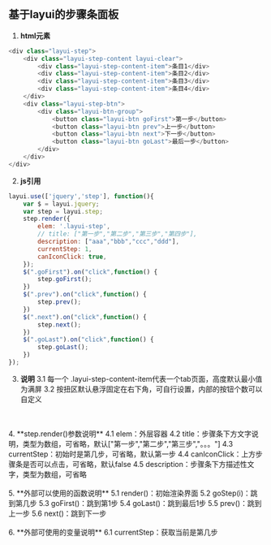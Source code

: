 ## 基于layui的步骤条面板

1. **html元素**
```javascript
<div class="layui-step">
    <div class="layui-step-content layui-clear">
        <div class="layui-step-content-item">条目1</div>
        <div class="layui-step-content-item">条目2</div>
        <div class="layui-step-content-item">条目3</div>
        <div class="layui-step-content-item">条目4</div>
    </div>
    <div class="layui-step-btn">
        <div class="layui-btn-group">
            <button class="layui-btn goFirst">第一步</button>
            <button class="layui-btn prev">上一步</button>
            <button class="layui-btn next">下一步</button>
            <button class="layui-btn goLast">最后一步</button>
        </div>
    </div>
</div>
```
2. **js引用**
```javascript
layui.use(['jquery','step'], function(){
    var $ = layui.jquery;
    var step = layui.step;
    step.render({
        elem: '.layui-step',
        // title: ["第一步","第二步","第三步","第四步"],
        description: ["aaa","bbb","ccc","ddd"],
        currentStep: 1,
        canIconClick: true,
    });
    $(".goFirst").on("click",function() {
        step.goFirst();
    })
    $(".prev").on("click",function() {
        step.prev();
    })
    $(".next").on("click",function() {
        step.next();
    })
    $(".goLast").on("click",function() {
        step.goLast();
    })
});
```
3. **说明**
    3.1 每一个 .layui-step-content-item代表一个tab页面，高度默认最小值为满屏
    3.2 按扭区默认悬浮固定在右下角，可自行设置，内部的按钮个数可以自定义
</br>
</br>
4. **step.render()参数说明**
    4.1 elem：外层容器
    4.2 title：步骤条下方文字说明，类型为数组，可省略，默认["第一步","第二步","第三步","。。。"]
    4.3 currentStep：初始时是第几步，可省略，默认第一步
    4.4 canIconClick：上方步骤条是否可以点击，可省略，默认false
    4.5 description：步骤条下方描述性文字，类型为数组，可省略
</br>
</br>
5. **外部可以使用的函数说明**
    5.1 render()：初始渲染界面
    5.2 goStep(i)：跳到第几步
    5.3 goFirst()：跳到第1步
    5.4 goLast()：跳到最后1步
    5.5 prev()：跳到上一步
    5.6 next()：跳到下一步
</br>
</br>
6. **外部可使用的变量说明**
    6.1 currentStep：获取当前是第几步
